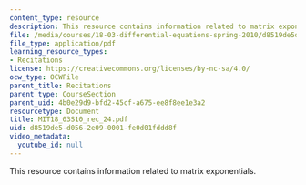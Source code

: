 ```yaml
---
content_type: resource
description: This resource contains information related to matrix exponentials.
file: /media/courses/18-03-differential-equations-spring-2010/d8519de5d0562e090001fe0d01fddd8f_MIT18_03S10_rec_24.pdf
file_type: application/pdf
learning_resource_types:
- Recitations
license: https://creativecommons.org/licenses/by-nc-sa/4.0/
ocw_type: OCWFile
parent_title: Recitations
parent_type: CourseSection
parent_uid: 4b0e29d9-bfd2-45cf-a675-ee8f8ee1e3a2
resourcetype: Document
title: MIT18_03S10_rec_24.pdf
uid: d8519de5-d056-2e09-0001-fe0d01fddd8f
video_metadata:
  youtube_id: null
---
```

This resource contains information related to matrix exponentials.